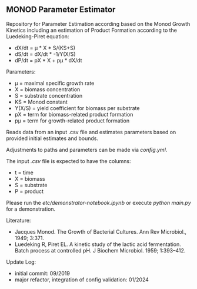 **MONOD Parameter Estimator**
-

Repository for Parameter Estimation according based on the Monod Growth Kinetics including an estimation of Product Formation according to the Luedeking-Piret equation:

* dX/dt = µ * X * S/(KS+S) 
* dS/dt = dX/dt * -1/Y(X/S)
* dP/dt = pX * X + pµ * dX/dt

Parameters:
* µ = maximal specific growth rate
* X = biomass concentration
* S = substrate concentration
* KS = Monod constant
* Y(X/S) = yield coefficient for biomass per substrate
* pX = term for biomass-related product formation
* pµ = term for growth-related product formation

Reads data from an input .csv file and estimates parameters based on provided initial estimates and bounds.

Adjustments to paths and parameters can be made via *config.yml*.

The input *.csv* file is expected to have the columns:

* t = time
* X = biomass
* S = substrate
* P = product

Please run the *etc/demonstrator-notebook.ipynb* or execute *python main.py* for a demonstration.

Literature:
* Jacques Monod. The Growth of Bacterial Cultures. Ann Rev Microbiol., 1949; 3:371.
* Luedeking R, Piret EL. A kinetic study of the lactic acid fermentation. Batch process at controlled pH. J Biochem Microbiol. 1959; 1:393–412.


Update Log:

- initial commit: 09/2019
- major refactor, integration of config validation: 01/2024
